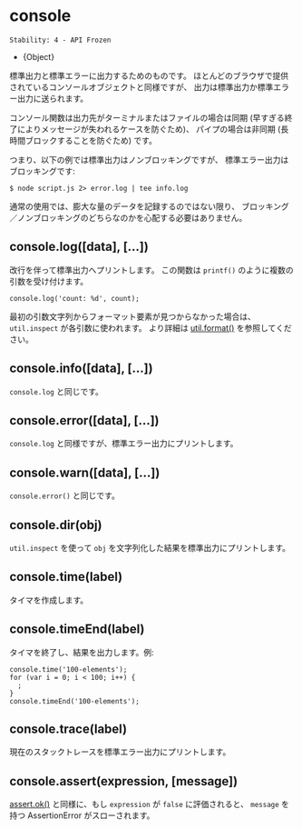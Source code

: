 # console

    Stability: 4 - API Frozen

* {Object}

<!--type=global-->

<!--
For printing to stdout and stderr.  Similar to the console object functions
provided by most web browsers, here the output is sent to stdout or stderr.
-->

標準出力と標準エラーに出力するためのものです。
ほとんどのブラウザで提供されているコンソールオブジェクトと同様ですが、
出力は標準出力か標準エラー出力に送られます。

<!--
The console functions are synchronous when the destination is a terminal or
a file (to avoid lost messages in case of premature exit) and asynchronous
when it's a pipe (to avoid blocking for long periods of time).
-->

コンソール関数は出力先がターミナルまたはファイルの場合は同期
(早すぎる終了によりメッセージが失われるケースを防ぐため)、
パイプの場合は非同期 (長時間ブロックすることを防ぐため) です。

<!--
That is, in the following example, stdout is non-blocking while stderr
is blocking:
-->

つまり、以下の例では標準出力はノンブロッキングですが、
標準エラー出力はブロッキングです:

    $ node script.js 2> error.log | tee info.log

<!--
In daily use, the blocking/non-blocking dichotomy is not something you
should worry about unless you log huge amounts of data.
-->

通常の使用では、膨大な量のデータを記録するのではない限り、
ブロッキング／ノンブロッキングのどちらなのかを心配する必要はありません。


## console.log([data], [...])

<!--
Prints to stdout with newline. This function can take multiple arguments in a
`printf()`-like way. Example:
-->

改行を伴って標準出力へプリントします。
この関数は `printf()` のように複数の引数を受け付けます。

    console.log('count: %d', count);

<!--
If formatting elements are not found in the first string then `util.inspect`
is used on each argument.  See [util.format()][] for more information.
-->

最初の引数文字列からフォーマット要素が見つからなかった場合は、
`util.inspect` が各引数に使われます。
より詳細は [util.format()][] を参照してください。

## console.info([data], [...])

<!--
Same as `console.log`.
-->

`console.log` と同じです。

## console.error([data], [...])

<!--
Same as `console.log` but prints to stderr.
-->

`console.log` と同様ですが、標準エラー出力にプリントします。

## console.warn([data], [...])

<!--
Same as `console.error`.
-->

`console.error()` と同じです。

## console.dir(obj)

<!--
Uses `util.inspect` on `obj` and prints resulting string to stdout.
-->

`util.inspect` を使って `obj` を文字列化した結果を標準出力にプリントします。

## console.time(label)

<!--
Mark a time.
-->

タイマを作成します。

## console.timeEnd(label)

<!--
Finish timer, record output. Example:
-->

タイマを終了し、結果を出力します。例:

    console.time('100-elements');
    for (var i = 0; i < 100; i++) {
      ;
    }
    console.timeEnd('100-elements');

## console.trace(label)

<!--
Print a stack trace to stderr of the current position.
-->

現在のスタックトレースを標準エラー出力にプリントします。

## console.assert(expression, [message])

<!--
Same as [assert.ok()][] where if the `expression` evaluates as `false` throw an
AssertionError with `message`.
-->

[assert.ok()][] と同様に、もし `expression` が `false` に評価されると、
`message` を持つ AssertionError がスローされます。

[assert.ok()]: assert.html#assert_assert_value_message_assert_ok_value_message
[util.format()]: util.html#util_util_format_format
